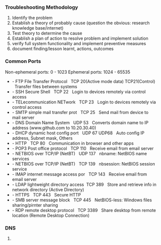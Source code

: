
### Troubleshooting Methodology
  1. Identify the problem
  2. Establish a theory of probably cause (question the obvious: research knowledge base/internet)
  3. Test theory to determine the cause
  4. Establish a plan of action to resolve problem and implement solution
  5. verify full system functionality and implement preventive measures
  6. document finding/lesson learnt, actions, outcomes


### Common Ports

Non-ephemeral ports: 0 - 1023
Ephemeral ports: 1024 - 65535
<ul>
  <li>- FTP File Transfer Protocol     &nbsp;   TCP 20(Active mode data) TCP21(Control) &nbsp;  Transfer files between systems </li>
  <li>- SSH Secure Shell                &nbsp;  TCP 22                                 &nbsp;   Login to devices remotely via control access</li>
  <li>- TELecommunication NETwork     &nbsp; TCP 23                                &nbsp;    Login to devices remotely via control access </li>
  <li> - SMTP simple mail transfer prot  &nbsp;  TCP 25                                &nbsp;    Send mail from device to mail server</li>
  <li>- DNS Domain Name System          &nbsp;  UDP 53                                 &nbsp;   Converts domain name to IP address (www.github.com to 10.20.30.40)</li>
  <li>- DHCP dynamic host config port   &nbsp;  UDP 67  UDP68                          &nbsp;   Auto config IP address, Subnet mask, Others</li>
  <li>- HTTP                            &nbsp;  TCP 80                                 &nbsp;   Communication in browser and other apps</li>
  <li>- POP3  Post office protocol      &nbsp;  TCP 110                                 &nbsp;  Receive email from email server</li>
  <li>- NETBIOS over TCP/IP (NetBT)     &nbsp;  UDP 137                                  &nbsp; nbname: NetBIOS name services </li>
  <li>- NETBIOS over TCP/IP (NetBT)      &nbsp; TCP 139                                 &nbsp;  nbsession: NetBIOS session service</li>
  <li>- IMAP internet message access por &nbsp; TCP 143                                &nbsp;   Receive email from email server</li>
  <li>- LDAP lightweight directory access &nbsp;TCP 389                                &nbsp;   Store and retrieve info in network directory (Active Directory)</li>
  <li>- HTTPS                            &nbsp; TCP 443                               &nbsp;    Secure HTTP </li>
  <li>- SMB server message block        &nbsp;  TCP 445                               &nbsp;    NetBIOS-less: Windows files sharing/pirnter sharing </li>
  <li>- RDP remote desktop protocol     &nbsp;  TCP 3389                              &nbsp;    Share desktop from remote location (Remote Desktop Connection) </li>
</ul>

### DNS
  1. 
